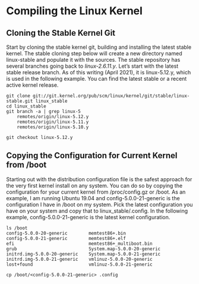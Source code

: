 # Compiling the Linux Kernel

## Cloning the Stable Kernel Git

Start by cloning the stable kernel git, building and installing the latest stable kernel. 
The stable cloning step below will create a new directory named linux-stable and populate it with the sources. 
The stable repository has several branches going back to *linux-2.6.11.y*. 
Let’s start with the latest stable release branch. 
As of this writing (April 2021), it is linux-5.12.y, which is used in the following example. 
You can find the latest stable or a recent active kernel release.
```
git clone git://git.kernel.org/pub/scm/linux/kernel/git/stable/linux-stable.git linux_stable
cd linux_stable
git branch -a | grep linux-5
    remotes/origin/linux-5.12.y
    remotes/origin/linux-5.11.y
    remotes/origin/linux-5.10.y

​git checkout linux-5.12.y

```
## Copying the Configuration for Current Kernel from /boot

Starting out with the distribution configuration file is the safest approach for the very first kernel install on any system. You can do so by copying the configuration for your current kernel from /proc/config.gz or /boot. As an example, I am running Ubuntu 19.04 and config-5.0.0-21-generic is the configuration I have in /boot on my system. Pick the latest configuration you have on your system and copy that to linux_stable/.config. In the following example, config-5.0.0-21-generic is the latest kernel configuration.

```
ls /boot
config-5.0.0-20-generic        memtest86+.bin
config-5.0.0-21-generic        memtest86+.elf
efi                            memtest86+_multiboot.bin
grub                           System.map-5.0.0-20-generic
initrd.img-5.0.0-20-generic    System.map-5.0.0-21-generic
initrd.img-5.0.0-21-generic    vmlinuz-5.0.0-20-generic
lost+found                     vmlinuz-5.0.0-21-generic

cp /boot/<config-5.0.0-21-generic> .config
```
